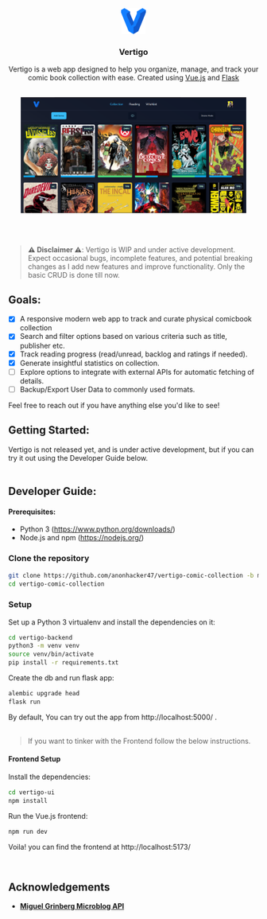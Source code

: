 <div align="center">

  <img alt="Logo" src="./vertigo-ui/src/assets/logo.svg" style="width: 10%" />
  <h3 align="center">Vertigo</h3>

  <p align="center">
    Vertigo is a web app designed to help you organize, manage, and track your comic book collection with ease. Created using <a href="https://vuejs.org/">Vue.js</a> and <a href="https://flask.palletsprojects.com/en/3.0.x/">Flask</a>
    <br />
    <br />
  </p>
 
  <p align='center'>
<img alt="Vertigo Homepage Screenshot" src="./.github/images/screenshot.png" style="width: 90%" />
</p>
 <br />
 <br />
</div>

> **⚠ Disclaimer ⚠**: Vertigo is WIP and under active development. Expect occasional bugs, incomplete features, and potential breaking changes as I add new features and improve functionality. Only the basic CRUD is done till now.

## Goals:
- [x] A responsive modern web app to track and curate physical comicbook collection
- [x] Search and filter options based on various criteria such as title, publisher etc.
- [x] Track reading progress (read/unread, backlog and ratings if needed).
- [x] Generate insightful statistics on collection.
- [ ] Explore options to integrate with external APIs for automatic fetching of details.
- [ ] Backup/Export User Data to commonly used formats.

Feel free to reach out if you have anything else you'd like to see!

## Getting Started:
Vertigo is not released yet, and is under active development, but if you can try it out using the Developer Guide below.
<br/>
<br/>

## Developer Guide:

#### Prerequisites:

- Python 3 (https://www.python.org/downloads/)
- Node.js and npm (https://nodejs.org/)

### Clone the repository

```bash
git clone https://github.com/anonhacker47/vertigo-comic-collection -b main
cd vertigo-comic-collection
```

### Setup
Set up a Python 3 virtualenv and install the dependencies on it:

```bash
cd vertigo-backend
python3 -m venv venv
source venv/bin/activate
pip install -r requirements.txt
```
Create the db and run flask app:

```bash
alembic upgrade head
flask run
```
By default, You can try out the app from http://localhost:5000/ .
<br/>
<br/>

> If you want to tinker with the Frontend follow the below instructions.

#### Frontend Setup
Install the dependencies:
```bash
cd vertigo-ui
npm install
```
Run the Vue.js frontend:
```bash
npm run dev
```
Voila! you can find the frontend at http://localhost:5173/

<br/>

## Acknowledgements

- **[Miguel Grinberg Microblog API](https://github.com/miguelgrinberg/microblog-api)**
